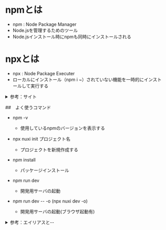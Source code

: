 # npmとは

* npm : Node Package Manager
* Node.jsを管理するためのツール
* Node.jsインストール時にnpmも同時にインストールされる


# npxとは
* npx : Node Package Executer
* ローカルにインストール（npm i ~）されていない機能を一時的にインストールして実行する


<details><summary>参考：サイト</summary>

```rb
https://npm.command-ref.com/basic-cmd.html
https://qiita.com/standard-software/items/2ac49a409688733c90e7
https://qiita.com/sivertigo/items/622550c5d8ec991e59a6
https://qiita.com/vagary/items/2e8953d218a309b46144
```
</details>

##　よく使うコマンド
* npm -v
    * 使用しているnpmのバージョンを表示する

* npx nuxi init プロジェクト名
    * プロジェクトを新規作成する

* npm install
    * パッケージインストール

* npm run dev
    * 開発用サーバの起動

* npm run dev -- -o (npx nuxi dev -o)
    * 開発用サーバの起動(ブラウザ起動有)

<details><summary>参考：エイリアスと--</summary>

```rb
エイリアス ： Commandの別名
例　-open, -o
    npx nuxi dev, npm run dev

npm run dev -- -o の　--　はエイリアスの本体にオプションを渡す場合に使われる
* -oオプションはnpx nuxi devにしか対応していないのでエイリアスのnpm run devを利用する際はオプションを渡す--が利用される
```
</details>    
